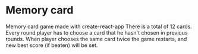 # Memory card 

Memory card game made with create-react-app
There is a total of 12 cards. Every round player has to choose a card that he hasn't chosen in previous rounds.
When player chooses the same card twice the game restarts, and new best score (if beaten) will be set.
